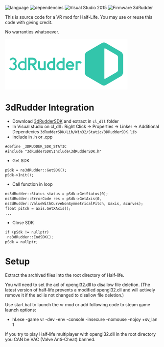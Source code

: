![language](https://img.shields.io/badge/Language-c%2B%2B-green.svg) 
![dependencies](https://img.shields.io/badge/Dependecies-3dRudderSDK-green.svg)
![Visual Studio 2015](https://img.shields.io/badge/Visual%20Studio-2015-brightgreen.svg)
![Firmware 3dRudder](https://img.shields.io/badge/Firmware%203dRudder-%3E%20v1.3.4.0-brightgreen.svg)

This is source code for a VR mod for Half-Life. You may use or reuse this code with giving credit.

No warranties whatsoever.

![logo](3dR_Logo.png)

# 3dRudder Integration

* Download [3dRudderSDK](https://github.com/3DRudder/3dRudderSDK/archive/master.zip) and extract in ```cl_dll``` folder
* In Visual studio on cl_dll : Right Click -> Properties -> Linker -> Additional Dependecies
```3dRudderSDK/Lib/Win32/Static/3DRudderSDK.lib```
* Include in .h or .cpp 
```
#define _3DRUDDER_SDK_STATIC 
#include "3dRudderSDK\Include\3dRudderSDK.h"
```
* Get SDK
```
pSdk = ns3dRudder::GetSDK();
pSdk->Init();
```
* Call function in loop
```
ns3dRudder::Status status = pSdk->GetStatus(0);
ns3dRudder::ErrorCode res = pSdk->GetAxis(0, ns3dRudder::ValueWithCurveNonSymmetricalPitch, &axis, &curves);
float pitch = axis.GetXAxis();
...
```
* Close SDK
```
if (pSdk != nullptr)
 ns3dRudder::EndSDK();
pSdk = nullptr;
 ```
# Setup

Extract the archived files into the root directory of Half-life.
 
You will need to set the acl of opengl32.dll to disallow file deletion. (The latest version of half-life prevents a modified opengl32.dll and will actively remove it if the acl is not changed to disallow file deletion.)
 
Use start.bat to launch the vr mod or add following code to steam game launch options:
 * hl.exe -game vr -dev -env -console -insecure -nomouse -nojoy +sv_lan 1 
 
If you try to play Half-life multiplayer with opengl32.dll in the root directory you CAN be VAC (Valve Anti-Cheat) banned.
